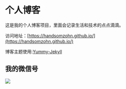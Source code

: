 # 个人博客

这是我的个人博客项目，里面会记录生活和技术的点点滴滴。


访问地址：[https://handsomzohn.github.io/](https://handsomzohn.github.io/)


博客主题使用:[Yummy-Jekyll](https://github.com/DONGChuan/Yummy-Jekyll)


## 我的微信号

![](https://handsomzohn.github.io/assets/images/handSomZohn.png)
